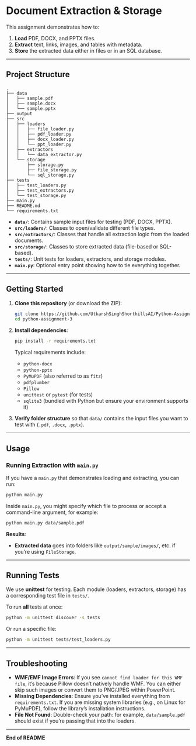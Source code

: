 # Document Extraction & Storage

This assignment demonstrates how to:
1. **Load** PDF, DOCX, and PPTX files.
2. **Extract** text, links, images, and tables with metadata.
3. **Store** the extracted data either in files or in an SQL database.

---

## Project Structure

```
.
├── data
│   ├── sample.pdf
│   ├── sample.docx
│   └── sample.pptx
├── output
├── src
│   ├── loaders
│   │   ├── file_loader.py
│   │   ├── pdf_loader.py
│   │   ├── docx_loader.py
│   │   └── ppt_loader.py
│   ├── extractors
│   │   └── data_extractor.py
│   └── storage
│       ├── storage.py
│       ├── file_storage.py
│       └── sql_storage.py
├── tests
│   ├── test_loaders.py
│   ├── test_extractors.py
│   └── test_storage.py
├── main.py
├── README.md
└── requirements.txt
```

- **`data/`**: Contains sample input files for testing (PDF, DOCX, PPTX).  
- **`src/loaders/`**: Classes to open/validate different file types.  
- **`src/extractors/`**: Classes that handle all extraction logic from the loaded documents.  
- **`src/storage/`**: Classes to store extracted data (file-based or SQL-based).  
- **`tests/`**: Unit tests for loaders, extractors, and storage modules.  
- **`main.py`**: Optional entry point showing how to tie everything together.  

---

## Getting Started

1. **Clone this repository** (or download the ZIP):
   ```bash
   git clone https://github.com/UtkarshSinghShorthillsAI/Python-Assignment-3
   cd python-assignment-3
   ```

2. **Install dependencies**:
   ```bash
   pip install -r requirements.txt
   ```
   Typical requirements include:
   - `python-docx`
   - `python-pptx`
   - `PyMuPDF` (also referred to as `fitz`)
   - `pdfplumber`
   - `Pillow`
   - `unittest` or `pytest` (for tests)
   - `sqlite3` (bundled with Python but ensure your environment supports it)

3. **Verify folder structure** so that `data/` contains the input files you want to test with (`.pdf`, `.docx`, `.pptx`).

---

## Usage

###  Running Extraction with `main.py`

If you have a `main.py` that demonstrates loading and extracting, you can run:
```bash
python main.py
```
Inside `main.py`, you might specify which file to process or accept a command-line argument, for example:
```bash
python main.py data/sample.pdf
```
**Results**:
- **Extracted data** goes into folders like `output/sample/images/`, etc. if you’re using `FileStorage`.


---

## Running Tests

We use **unittest** for testing. Each module (loaders, extractors, storage) has a corresponding test file in `tests/`.  

To run **all** tests at once:
```bash
python -m unittest discover -s tests
```
Or run a specific file:
```bash
python -m unittest tests/test_loaders.py
```

---

## Troubleshooting

- **WMF/EMF Image Errors**: If you see `cannot find loader for this WMF file`, it’s because Pillow doesn’t natively handle WMF. You can either skip such images or convert them to PNG/JPEG within PowerPoint.
- **Missing Dependencies**: Ensure you’ve installed everything from `requirements.txt`. If you are missing system libraries (e.g., on Linux for PyMuPDF), follow the library’s installation instructions.
- **File Not Found**: Double-check your path: for example, `data/sample.pdf` should exist if you’re passing that into the loaders.

---

**End of README**

